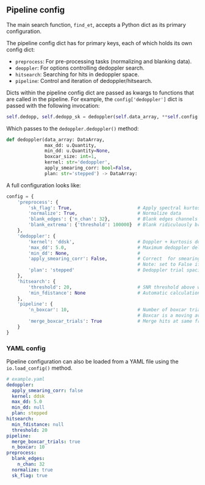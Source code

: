 ## Pipeline config

The main search function, `find_et`, accepts a Python dict as its primary configuration.

The pipeline config dict has for primary keys, each of which holds its own config dict:

* `preprocess`: For pre-processing tasks (normalizing and blanking data).
* `deoppler`: For options controlling dedoppler search.
* `hitsearch`: Searching for hits in dedoppler space.
* `pipeline`: Control and iteration of dedoppler/hitsearch. 


Dicts within the pipeline config dict are passed as kwargs to functions that are called in the pipeline. For example, the `config['dedoppler']` dict is passed with the following invocation:

```python
self.dedopp, self.dedopp_sk = dedoppler(self.data_array, **self.config['dedoppler'])
```

Which passes to the `dedoppler.dedoppler()` method:

```python
def dedoppler(data_array: DataArray, 
              max_dd: u.Quantity, 
              min_dd: u.Quantity=None, 
              boxcar_size: int=1, 
              kernel: str='dedoppler', 
              apply_smearing_corr: bool=False, 
              plan: str='stepped') -> DataArray:
```

A full configuration looks like:

```python
config = {
    'preprocess': {
        'sk_flag': True,                        # Apply spectral kurtosis flagging
        'normalize': True,                      # Normalize data
        'blank_edges': {'n_chan': 32},          # Blank edges channels
        'blank_extrema': {'threshold': 100000}  # Blank ridiculously bright signals before search
    },
    'dedoppler': {
        'kernel': 'ddsk',                       # Doppler + kurtosis doppler (ddsk)
        'max_dd': 5.0,                          # Maximum dedoppler delay, 5 Hz/s
        'min_dd': None,                         # 
        'apply_smearing_corr': False,           # Correct  for smearing within dedoppler kernel 
                                                # Note: set to False if using multiple boxcars 
        'plan': 'stepped'                       # Dedoppler trial spacing plan (stepped = less memory)
    },
    'hitsearch': {
        'threshold': 20,                        # SNR threshold above which to consider a hit
        'min_fdistance': None                   # Automatic calculation of min. channel spacing between hits
    },
    'pipeline': {
        'n_boxcar': 10,                         # Number of boxcar trials to apply (10 stages, 2^10 channels)
                                                # Boxcar is a moving average to compensate for smearing / broadband
        'merge_boxcar_trials': True             # Merge hits at same frequency that are found in multiple boxcars
    }
}
```

### YAML config

Pipeline configuration can also be loaded from a YAML file using the `io.load_config()` method.

```yaml
# example.yaml
dedoppler:
  apply_smearing_corr: false
  kernel: ddsk
  max_dd: 5.0
  min_dd: null
  plan: stepped
hitsearch:
  min_fdistance: null
  threshold: 20
pipeline:
  merge_boxcar_trials: true
  n_boxcar: 10
preprocess:
  blank_edges:
    n_chan: 32
  normalize: true
  sk_flag: true
```